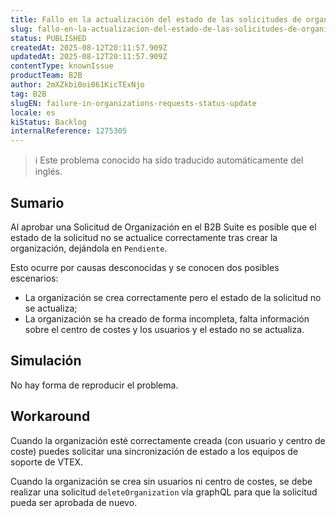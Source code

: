 ```yaml
---
title: Fallo en la actualización del estado de las solicitudes de organizaciones
slug: fallo-en-la-actualizacion-del-estado-de-las-solicitudes-de-organizaciones
status: PUBLISHED
createdAt: 2025-08-12T20:11:57.909Z
updatedAt: 2025-08-12T20:11:57.909Z
contentType: knownIssue
productTeam: B2B
author: 2mXZkbi0oi061KicTExNjo
tag: B2B
slugEN: failure-in-organizations-requests-status-update
locale: es
kiStatus: Backlog
internalReference: 1275305
---
```


>ℹ️ Este problema conocido ha sido traducido automáticamente del inglés.

## Sumario



Al aprobar una Solicitud de Organización en el B2B Suite es posible que el estado de la solicitud no se actualice correctamente tras crear la organización, dejándola en `Pendiente`.

Esto ocurre por causas desconocidas y se conocen dos posibles escenarios:

- La organización se crea correctamente pero el estado de la solicitud no se actualiza;
- La organización se ha creado de forma incompleta, falta información sobre el centro de costes y los usuarios y el estado no se actualiza.

## Simulación



No hay forma de reproducir el problema.

## Workaround



Cuando la organización esté correctamente creada (con usuario y centro de coste) puedes solicitar una sincronización de estado a los equipos de soporte de VTEX.

Cuando la organización se crea sin usuarios ni centro de costes, se debe realizar una solicitud `deleteOrganization` vía graphQL para que la solicitud pueda ser aprobada de nuevo.


